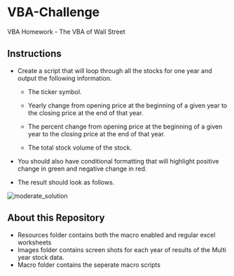 # VBA-Challenge
 VBA Homework - The VBA of Wall Street
## Instructions

* Create a script that will loop through all the stocks for one year and output the following information.

  * The ticker symbol.

  * Yearly change from opening price at the beginning of a given year to the closing price at the end of that year.

  * The percent change from opening price at the beginning of a given year to the closing price at the end of that year.

  * The total stock volume of the stock.

* You should also have conditional formatting that will highlight positive change in green and negative change in red.

* The result should look as follows.

![moderate_solution](Images/moderate_solution.png)

## About this Repository

* Resources folder contains both the macro enabled and regular excel worksheets
* Images folder contains screen shots for each year of results of the Multi year stock data.
* Macro folder contains the seperate macro scripts